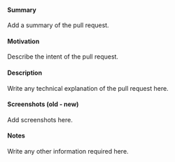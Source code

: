 #### Summary
Add a summary of the pull request.

#### Motivation
Describe the intent of the pull request.

#### Description
Write any technical explanation of the pull request here.

#### Screenshots (old - new)
Add screenshots here.

#### Notes
Write any other information required here.
